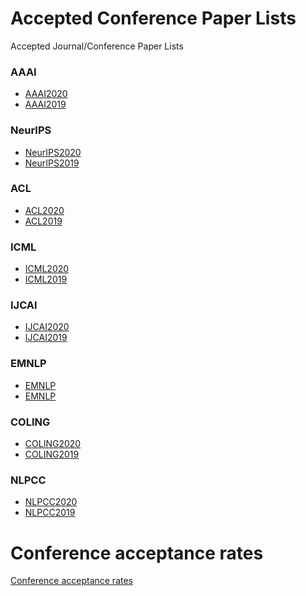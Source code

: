 # Accepted Conference Paper Lists
Accepted Journal/Conference Paper Lists

### AAAI
* [AAAI2020](https://aaai.org/Conferences/AAAI-20/wp-content/uploads/2020/01/AAAI-20-Accepted-Paper-List.pdf) 
* [AAAI2019](https://aaai.org/Conferences/AAAI-19/wp-content/uploads/2018/11/AAAI-19_Accepted_Papers.pdf)

### NeurIPS
* [NeurIPS2020](https://neurips.cc/Conferences/2020/AcceptedPapersInitial)
* [NeurIPS2019](https://papers.nips.cc/book/advances-in-neural-information-processing-systems-32-2019)

### ACL
* [ACL2020](https://acl2020.org/program/accepted/)
* [ACL2019](https://www.aclweb.org/anthology/volumes/P19-1/)

### ICML
* [ICML2020](https://icml.cc/Conferences/2020/Schedule?type=Poster)
* [ICML2019](https://www.idiap.ch/~katharas/pages/accepted-papers-at-icml-2019.html)

### IJCAI
* [IJCAI2020](http://static.ijcai.org/2020-accepted_papers.html)
* [IJCAI2019](https://www.ijcai19.org/accepted-papers.html)

### EMNLP
* [EMNLP]()
* [EMNLP](https://github.com/roomylee/EMNLP-2019-Papers)

### COLING
* [COLING2020]()
* [COLING2019]()

### NLPCC
* [NLPCC2020](http://tcci.ccf.org.cn/conference/2020/acceptpapers.php)
* [NLPCC2019](http://tcci.ccf.org.cn/conference/2019/acceptpapers.php)

# Conference acceptance rates
[Conference acceptance rates](https://aclweb.org/aclwiki/Conference_acceptance_rates)
